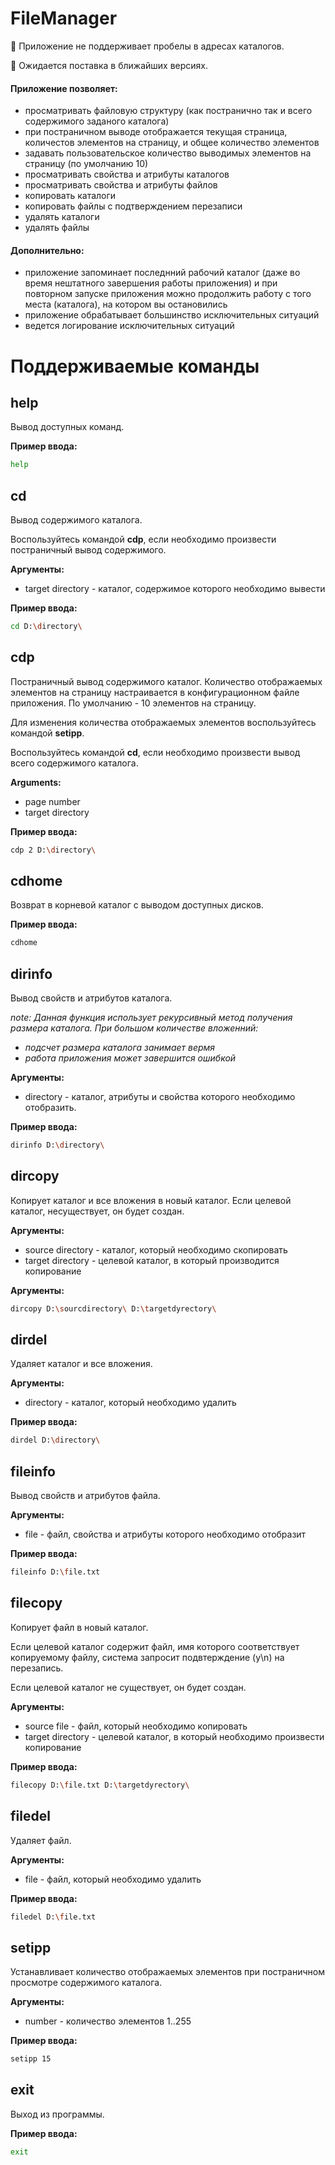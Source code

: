 # FileManager
:slightly_frowning_face: Приложение не поддерживает пробелы в адресах каталогов.

:slightly_smiling_face: Ожидается поставка в ближайших версиях.
#### Приложение позволяет:
- просматривать файловую структуру (как постранично так и всего содержимого заданого каталога)
- при постраничном выводе отображается текущая страница, количестов элементов на страницу, и общее количество элементов
- задавать пользовательское количество выводимых элементов на страницу (по умолчанию 10)
- просматривать свойства и атрибуты каталогов
- просматривать свойства и атрибуты файлов
- копировать каталоги
- копировать файлы с подтверждением перезаписи
- удалять каталоги
- удалять файлы

#### Дополнительно:
- приложение запоминает последнний рабочий каталог (даже во время нештатного завершения работы приложения) и при повторном запуске приложения можно продолжить работу с того места (каталога), на котором вы остановились
- приложение обрабатывает большинство исключительных ситуаций
- ведется логирование исключительных ситуаций

# Поддерживаемые команды
## help
Вывод доступных команд.

**Пример ввода:**
```bash
help
```

## cd
Вывод содержимого каталога.

Воспользуйтесь командой **cdp**, если необходимо произвести постраничный вывод содержимого.

**Аргументы:**
- target directory - каталог, содержимое которого необходимо вывести

**Пример ввода:**
```bash
cd D:\directory\
```
## cdp
Постраничный вывод содержимого каталог.
Количество отображаемых элементов на страницу настраивается в конфигурационном файле приложения. По умолчанию - 10 элементов на страницу.

Для изменения количества отображаемых элементов воспользуйтесь командой **setipp**.

Воспользуйтесь командой **cd**, если необходимо произвести вывод всего содержимого каталога.

**Arguments:**
- page number
- target directory

**Пример ввода:**
```bash
cdp 2 D:\directory\
```
## cdhome
Возврат в корневой каталог с выводом доступных дисков.

**Пример ввода:**
```bash
cdhome
```
## dirinfo
Вывод свойств и атрибутов каталога.

*note: Данная функция использует рекурсивный метод получения размера каталога. При большом количестве вложенний:*
- *подсчет размера каталога занимает вермя*
- *работа приложения может завершится ошибкой*

**Аргументы:**
- directory - каталог, атрибуты и свойства которого необходимо отобразить.

**Пример ввода:**
```bash
dirinfo D:\directory\
```
## dircopy
Копирует каталог и все вложения в новый каталог.
Если целевой каталог, несуществует, он будет создан.

**Аргументы:**
- source directory - каталог, который необходимо скопировать
- target directory - целевой каталог, в который производится копирование

**Аргументы:**
```bash
dircopy D:\sourcdirectory\ D:\targetdyrectory\
```

## dirdel
Удаляет каталог и все вложения.

**Аргументы:**
- directory - каталог, который необходимо удалить

**Пример ввода:**
```bash
dirdel D:\directory\
```
## fileinfo
Вывод свойств и атрибутов файла.

**Аргументы:**
- file - файл, свойства и атрибуты которого необходимо отобразит

**Пример ввода:**
```bash
fileinfo D:\file.txt
```

## filecopy
Копирует файл в новый каталог.

Если целевой каталог содержит файл, имя которого соответствует копируемому файлу, система запросит подвтерждение (y\n) на перезапись.

Если целевой каталог не существует, он будет создан.

**Аргументы:**
- source file - файл, который необходимо копировать
- target directory - целевой каталог, в который необходимо произвести копирование

**Пример ввода:**
```bash
filecopy D:\file.txt D:\targetdyrectory\
```

## filedel
Удаляет файл.

**Аргументы:**
- file - файл, который необходимо удалить

**Пример ввода:**
```bash
filedel D:\file.txt
```

## setipp
Устанавливает количество отображаемых элементов при постраничном просмотре содержимого каталога.

**Аргументы:**
- number - количество элементов 1..255

**Пример ввода:**
```bash
setipp 15
```

## exit
Выход из программы.

**Пример ввода:**
```bash
exit
```
